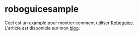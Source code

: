 roboguicesample
===============

Ceci est un example pour montrer comment utiliser [Roboguice](https://github.com/roboguice/roboguice).  
L'article est disponible sur mon [blog](http://www.soulesidibe.wordpress.com).
